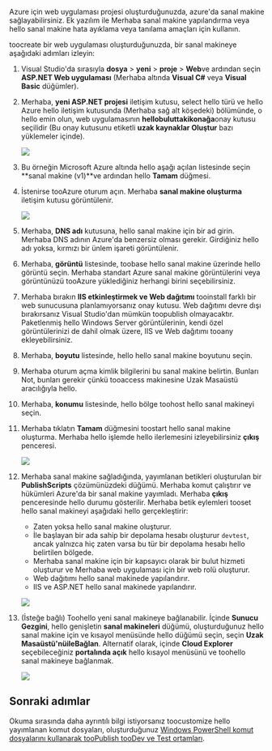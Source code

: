 

Azure için web uygulaması projesi oluşturduğunuzda, azure'da sanal makine sağlayabilirsiniz. Ek yazılım ile Merhaba sanal makine yapılandırma veya hello sanal makine hata ayıklama veya tanılama amaçları için kullanın.

toocreate bir web uygulaması oluşturduğunuzda, bir sanal makineye aşağıdaki adımları izleyin:

1. Visual Studio'da sırasıyla **dosya** > **yeni** > **proje** > **Web**ve ardından seçin **ASP.NET Web uygulaması** (Merhaba altında **Visual C#** veya **Visual Basic** düğümler).
2. Merhaba, **yeni ASP.NET projesi** iletişim kutusu, select hello türü ve hello Azure hello iletişim kutusunda (Merhaba sağ alt köşedeki) bölümünde, o hello emin olun, web uygulamasının **hellobuluttakikonağa**onay kutusu seçilidir (Bu onay kutusunu etiketli **uzak kaynaklar Oluştur** bazı yüklemeler içinde).
   
    ![][0]
3. Bu örneğin Microsoft Azure altında hello aşağı açılan listesinde seçin **sanal makine (v1)**ve ardından hello **Tamam** düğmesi.
4. İstenirse tooAzure oturum açın. Merhaba **sanal makine oluşturma** iletişim kutusu görüntülenir.
   
    ![][2]
5. Merhaba, **DNS adı** kutusuna, hello sanal makine için bir ad girin. Merhaba DNS adının Azure'da benzersiz olması gerekir. Girdiğiniz hello adı yoksa, kırmızı bir ünlem işareti görüntülenir.
6. Merhaba, **görüntü** listesinde, toobase hello sanal makine üzerinde hello görüntü seçin. Merhaba standart Azure sanal makine görüntülerini veya görüntünüzü tooAzure yüklediğiniz herhangi birini seçebilirsiniz.
7. Merhaba bırakın **IIS etkinleştirmek ve Web dağıtımı** tooinstall farklı bir web sunucusuna planlamıyorsanız onay kutusu. Web dağıtımı devre dışı bırakırsanız Visual Studio'dan mümkün toopublish olmayacaktır. Paketlenmiş hello Windows Server görüntülerinin, kendi özel görüntülerinizi de dahil olmak üzere, IIS ve Web dağıtımı tooany ekleyebilirsiniz.
8. Merhaba, **boyutu** listesinde, hello hello sanal makine boyutunu seçin.
9. Merhaba oturum açma kimlik bilgilerini bu sanal makine belirtin. Bunları Not, bunları gerekir çünkü tooaccess makinesine Uzak Masaüstü aracılığıyla hello.
10. Merhaba, **konumu** listesinde, hello bölge toohost hello sanal makineyi seçin.
11. Merhaba tıklatın **Tamam** düğmesini toostart hello sanal makine oluşturma. Merhaba hello işlemde hello ilerlemesini izleyebilirsiniz **çıkış** penceresi.
    
    ![][3]
12. Merhaba sanal makine sağladığında, yayımlanan betikleri oluşturulan bir **PublishScripts** çözümünüzdeki düğümü. Merhaba komut çalıştırır ve hükümleri Azure'da bir sanal makine yayımladı. Merhaba **çıkış** penceresinde hello durumu gösterilir. Merhaba betik eylemleri tooset hello sanal makineyi aşağıdaki hello gerçekleştirir:
    
    * Zaten yoksa hello sanal makine oluşturur.
    * İle başlayan bir ada sahip bir depolama hesabı oluşturur `devtest`, ancak yalnızca hiç zaten varsa bu tür bir depolama hesabı hello belirtilen bölgede.
    * Merhaba sanal makine için bir kapsayıcı olarak bir bulut hizmeti oluşturur ve Merhaba web uygulaması için bir web rolü oluşturur.
    * Web dağıtımı hello sanal makinede yapılandırır.
    * IIS ve ASP.NET hello sanal makinede yapılandırır.
    
    ![][4]
13. (İsteğe bağlı) Toohello yeni sanal makineye bağlanabilir. İçinde **Sunucu Gezgini**, hello genişletin **sanal makineleri** düğümü, oluşturduğunuz hello sanal makine için ve kısayol menüsünde hello düğümü seçin, seçin **Uzak Masaüstü'nüileBağlan**. Alternatif olarak, içinde **Cloud Explorer** seçebileceğiniz **portalında açık** hello kısayol menüsünü ve toohello sanal makineye bağlanmak.
    
    ![][5]

## <a name="next-steps"></a>Sonraki adımlar
Okuma sırasında daha ayrıntılı bilgi istiyorsanız toocustomize hello yayımlanan komut dosyaları, oluşturduğunuz [Windows PowerShell komut dosyalarını kullanarak tooPublish tooDev ve Test ortamları](http://msdn.microsoft.com/library/dn642480.aspx).

[0]: ./media/virtual-machines-common-classic-web-app-visual-studio/CreateVM_NewProject.PNG
[1]: ./media/dotnet-visual-studio-create-virtual-machine/CreateVM_SignIn.PNG
[2]: ./media/virtual-machines-common-classic-web-app-visual-studio/CreateVM_CreateVM.PNG
[3]: ./media/virtual-machines-common-classic-web-app-visual-studio/CreateVM_Provisioning.png
[4]: ./media/virtual-machines-common-classic-web-app-visual-studio/CreateVM_SolutionExplorer.png
[5]: ./media/virtual-machines-common-classic-web-app-visual-studio/VS_Create_VM_Connect.png
